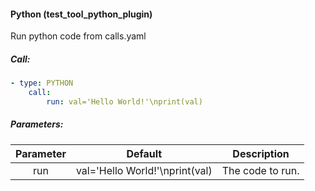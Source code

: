 #### Python (test_tool_python_plugin)

Run python code from calls.yaml

##### Call:

```yaml
- type: PYTHON
    call:
        run: val='Hello World!'\nprint(val)
```

##### Parameters:

| Parameter |            Default             |   Description    |
| :-------: | :----------------------------: | :--------------: |
|    run    | val='Hello World!'\nprint(val) | The code to run. |